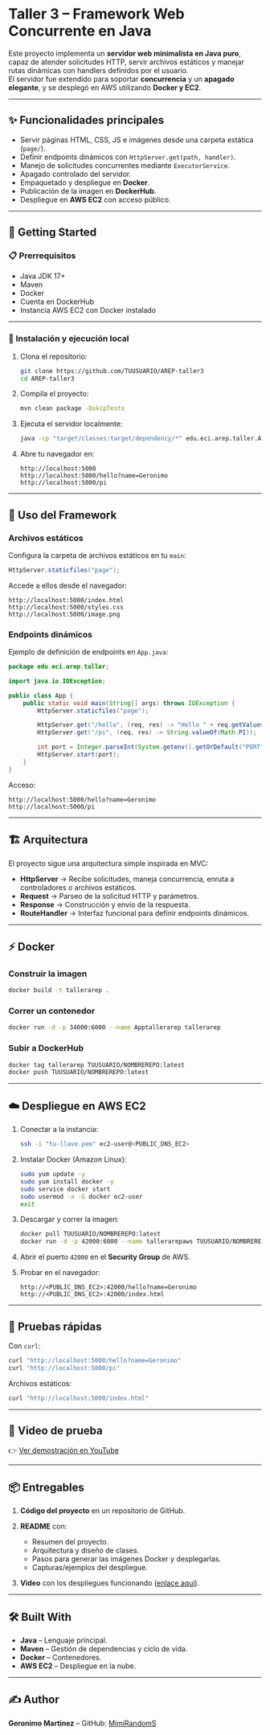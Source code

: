 # Taller 3 – Framework Web Concurrente en Java

Este proyecto implementa un **servidor web minimalista en Java puro**, capaz de atender solicitudes HTTP, servir archivos estáticos y manejar rutas dinámicas con handlers definidos por el usuario.  
El servidor fue extendido para soportar **concurrencia** y un **apagado elegante**, y se desplegó en AWS utilizando **Docker y EC2**.

---

## ✨ Funcionalidades principales
- Servir páginas HTML, CSS, JS e imágenes desde una carpeta estática (`page/`).
- Definir endpoints dinámicos con `HttpServer.get(path, handler)`.
- Manejo de solicitudes concurrentes mediante `ExecutorService`.
- Apagado controlado del servidor.
- Empaquetado y despliegue en **Docker**.
- Publicación de la imagen en **DockerHub**.
- Despliegue en **AWS EC2** con acceso público.

---

## 🚀 Getting Started

### 📋 Prerrequisitos
- Java JDK 17+
- Maven
- Docker
- Cuenta en DockerHub
- Instancia AWS EC2 con Docker instalado

---

### 🔧 Instalación y ejecución local

1. Clona el repositorio:
   ```bash
   git clone https://github.com/TUUSUARIO/AREP-taller3
   cd AREP-taller3
   
2. Compila el proyecto:

   ```bash
   mvn clean package -DskipTests
   ```

3. Ejecuta el servidor localmente:

   ```bash
   java -cp "target/classes:target/dependency/*" edu.eci.arep.taller.App
   ```

4. Abre tu navegador en:

   ```
   http://localhost:5000
   http://localhost:5000/hello?name=Geronimo
   http://localhost:5000/pi
   ```

---

## 📂 Uso del Framework

### Archivos estáticos

Configura la carpeta de archivos estáticos en tu `main`:

```java
HttpServer.staticfiles("page");
```

Accede a ellos desde el navegador:

```
http://localhost:5000/index.html
http://localhost:5000/styles.css
http://localhost:5000/image.png
```

### Endpoints dinámicos

Ejemplo de definición de endpoints en `App.java`:

```java
package edu.eci.arep.taller;

import java.io.IOException;

public class App {
    public static void main(String[] args) throws IOException {
        HttpServer.staticfiles("page");

        HttpServer.get("/hello", (req, res) -> "Hello " + req.getValues("name"));
        HttpServer.get("/pi", (req, res) -> String.valueOf(Math.PI));

        int port = Integer.parseInt(System.getenv().getOrDefault("PORT", "5000"));
        HttpServer.start(port);
    }
}
```

Acceso:

```
http://localhost:5000/hello?name=Geronimo
http://localhost:5000/pi
```

---

## 🏗️ Arquitectura

El proyecto sigue una arquitectura simple inspirada en MVC:

* **HttpServer** → Recibe solicitudes, maneja concurrencia, enruta a controladores o archivos estáticos.
* **Request** → Parseo de la solicitud HTTP y parámetros.
* **Response** → Construcción y envío de la respuesta.
* **RouteHandler** → Interfaz funcional para definir endpoints dinámicos.

---

## ⚡ Docker

### Construir la imagen

```bash
docker build -t tallerarep .
```

### Correr un contenedor

```bash
docker run -d -p 34000:6000 --name Apptallerarep tallerarep
```

### Subir a DockerHub

```bash
docker tag tallerarep TUUSUARIO/NOMBREREPO:latest
docker push TUUSUARIO/NOMBREREPO:latest
```

---

## ☁️ Despliegue en AWS EC2

1. Conectar a la instancia:

   ```bash
   ssh -i "tu-llave.pem" ec2-user@<PUBLIC_DNS_EC2>
   ```

2. Instalar Docker (Amazon Linux):

   ```bash
   sudo yum update -y
   sudo yum install docker -y
   sudo service docker start
   sudo usermod -a -G docker ec2-user
   exit
   ```

3. Descargar y correr la imagen:

   ```bash
   docker pull TUUSUARIO/NOMBREREPO:latest
   docker run -d -p 42000:6000 --name tallerarepaws TUUSUARIO/NOMBREREPO:latest
   ```

4. Abrir el puerto `42000` en el **Security Group** de AWS.

5. Probar en el navegador:

   ```
   http://<PUBLIC_DNS_EC2>:42000/hello?name=Geronimo
   http://<PUBLIC_DNS_EC2>:42000/index.html
   ```

---

## 🧪 Pruebas rápidas

Con `curl`:

```bash
curl "http://localhost:5000/hello?name=Geronimo"
curl "http://localhost:5000/pi"
```

Archivos estáticos:

```bash
curl "http://localhost:5000/index.html"
```

---

## 🎥 Video de prueba

👉 [Ver demostración en YouTube](https://youtu.be/DDsuTQQrjZM)

---

## 📦 Entregables

1. **Código del proyecto** en un repositorio de GitHub.
2. **README** con:

    * Resumen del proyecto.
    * Arquitectura y diseño de clases.
    * Pasos para generar las imágenes Docker y desplegarlas.
    * Capturas/ejemplos del despliegue.
3. **Video** con los despliegues funcionando ([enlace aquí](https://youtu.be/DDsuTQQrjZM)).

---

## 🛠️ Built With

* **Java** – Lenguaje principal.
* **Maven** – Gestión de dependencias y ciclo de vida.
* **Docker** – Contenedores.
* **AWS EC2** – Despliegue en la nube.

---

## ✍️ Author

**Geronimo Martinez** – GitHub: [MimiRandomS](https://github.com/MimiRandomS)
